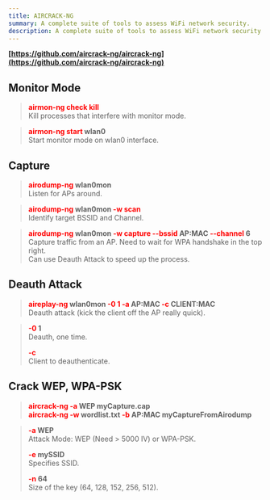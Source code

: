 ```yaml
---
title: AIRCRACK-NG
summary: A complete suite of tools to assess WiFi network security.
description: A complete suite of tools to assess WiFi network security.
---
```


**[https://github.com/aircrack-ng/aircrack-ng](https://github.com/aircrack-ng/aircrack-ng)**

## Monitor Mode


 > 
 > **<font color=red>airmon-ng check kill</font>**</br>
 > Kill processes that interfere with monitor mode.

 > 
 > **<font color=red>airmon-ng start</font> wlan0**</br>
 > Start monitor mode on wlan0 interface.

## Capture


 > 
 > **<font color=red>airodump-ng </font>wlan0mon**</br>
 > Listen for APs around.

 > 
 > **<font color=red>airodump-ng </font>wlan0mon <font color=red>-w scan</font>**</br>
 > Identify target BSSID and Channel.

 > 
 > **<font color=red>airodump-ng</font>  wlan0mon <font color=red>-w capture --bssid</font> AP:MAC  <font color=red>--channel</font> 6**</br>
 > Capture traffic from an AP. Need to wait for WPA handshake in the top right.</br>
 > Can use Deauth Attack to speed up the process.

## Deauth Attack


 > 
 > **<font color=red>aireplay-ng</font> wlan0mon <font color=red>-0 1 -a </font>AP:MAC <font color=red>-c</font> CLIENT:MAC**</br>
 > Deauth attack (kick the client off the AP really quick).

 > 
 > **<font color=red>-0</font> 1**</br>
 > Deauth, one time.
 > 
 > **<font color=red>-c</font>**</br>
 > Client to deauthenticate.

## Crack WEP, WPA-PSK


 > 
 > **<font color=red>aircrack-ng -a </font>WEP myCapture.cap**</br>
 > **<font color=red>aircrack-ng -w </font>wordlist.txt <font color=red>-b</font> AP:MAC myCaptureFromAirodump**</br>

 > 
 > **<font color=red>-a</font> WEP**</br>
 > Attack Mode: WEP (Need  > 5000 IV) or WPA-PSK.
 > 
 > **<font color=red>-e</font> mySSID**</br>
 > Specifies SSID.
 > 
 > **<font color=red>-n </font>64**</br>
 > Size of the key (64, 128, 152, 256, 512).
